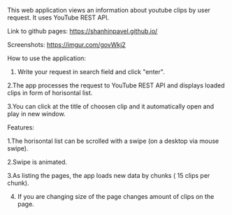 This web application views an information about youtube clips by user request. It uses YouTube REST API.

Link to github pages: https://shanhinpavel.github.io/

Screenshots: https://imgur.com/govWkj2

How to use the application:

1. Write your request in search field and click "enter".

2.The app processes the request to YouTube REST API and displays loaded clips in form of horisontal list.

3.You can click at the title of choosen clip and it automatically open and play in new window.

Features:

1.The horisontal list can be scrolled with a swipe (on a desktop via mouse swipe).

2.Swipe is animated.

3.As listing the pages, the app loads new data by chunks ( 15 clips per chunk).

4. If you are changing size of the page changes amount of clips on the page.
